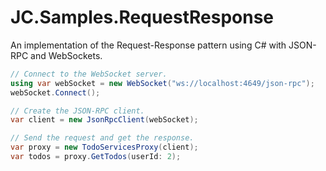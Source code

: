 # JC.Samples.RequestResponse
An implementation of the Request-Response pattern using C# with JSON-RPC and WebSockets.

```csharp
// Connect to the WebSocket server.
using var webSocket = new WebSocket("ws://localhost:4649/json-rpc");
webSocket.Connect();

// Create the JSON-RPC client.
var client = new JsonRpcClient(webSocket);

// Send the request and get the response.
var proxy = new TodoServicesProxy(client);
var todos = proxy.GetTodos(userId: 2);
```
